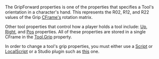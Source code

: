 The GripForward properties is one of the properties that specifies a
Tool's orientation in a character's hand. This represents the R02, R12,
and R22 values of the Grip [CFrame's](https://developer.roblox.com/en-us/api-reference/datatype/CFrame) rotation matrix.

Other tool properties that control how a player holds a tool include:
[Up](https://create.roblox.com/docs/reference/engine/classes/Grip#GripUp), [Right](https://create.roblox.com/docs/reference/engine/classes/Grip#GripRight), and [Pos](https://create.roblox.com/docs/reference/engine/classes/Grip#GripPos)
properties. All of these properties are stored in a single CFrame in the
[Tool.Grip](https://create.roblox.com/docs/reference/engine/classes/Tool#Grip) property.

In order to change a tool's grip properties, you must either use a
[Script](https://create.roblox.com/docs/reference/engine/classes/Script) or [LocalScript](https://create.roblox.com/docs/reference/engine/classes/LocalScript) or a Studio plugin such as [this][1] one.

[1]: https://www.roblox.com/library/174577307/Tool-Grip-Editor-Plugin